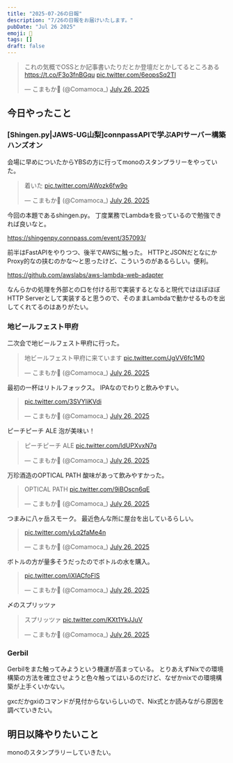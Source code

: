 ```yaml
---
title: "2025-07-26の日報"
description: "7/26の日報をお届けいたします。"
pubDate: "Jul 26 2025"
emoji: 🦊
tags: []
draft: false
---
```


<blockquote class="twitter-tweet"><p lang="ja" dir="ltr">これの気概でOSSとか記事書いたりだとか登壇だとかしてるところある <a href="https://t.co/F3o3fnBGqu">https://t.co/F3o3fnBGqu</a> <a href="https://t.co/6eopsSq2Tl">pic.twitter.com/6eopsSq2Tl</a></p>&mdash; こまもか🦊 (@Comamoca_) <a href="https://twitter.com/Comamoca_/status/1949097374099370341?ref_src=twsrc%5Etfw">July 26, 2025</a></blockquote> <script async src="https://platform.twitter.com/widgets.js" charset="utf-8"></script>

## 今日やったこと

### [Shingen.py|JAWS-UG山梨]connpassAPIで学ぶAPIサーバー構築ハンズオン

会場に早めについたからYBSの方に行ってmonoのスタンプラリーをやっていた。

<blockquote class="twitter-tweet"><p lang="ja" dir="ltr">着いた <a href="https://t.co/AWozk6fw9o">pic.twitter.com/AWozk6fw9o</a></p>&mdash; こまもか🦊 (@Comamoca_) <a href="https://twitter.com/Comamoca_/status/1948957111159062813?ref_src=twsrc%5Etfw">July 26, 2025</a></blockquote> <script async src="https://platform.twitter.com/widgets.js" charset="utf-8"></script>

今回の本題であるshingen.py。
丁度業務でLambdaを扱っているので勉強できれば良いなと。

https://shingenpy.connpass.com/event/357093/

前半はFastAPIをやりつつ、後半でAWSに触った。
HTTPとJSONだとなにかProxy的なの挟むのかな〜と思ったけど、こういうのがあるらしい。便利。

https://github.com/awslabs/aws-lambda-web-adapter

なんらかの処理を外部との口を付ける形で実装するとなると現代ではほぼほぼHTTP
Serverとして実装すると思うので、そのままLambdaで動かせるものを出してくれてるのはありがたい。

### 地ビールフェスト甲府

二次会で地ビールフェスト甲府に行った。

<blockquote class="twitter-tweet"><p lang="ja" dir="ltr">地ビールフェスト甲府に来ています <a href="https://t.co/JgVV6fc1M0">pic.twitter.com/JgVV6fc1M0</a></p>&mdash; こまもか🦊 (@Comamoca_) <a href="https://twitter.com/Comamoca_/status/1949033753642226038?ref_src=twsrc%5Etfw">July 26, 2025</a></blockquote> <script async src="https://platform.twitter.com/widgets.js" charset="utf-8"></script>

最初の一杯はリトルフォックス。 IPAなのでわりと飲みやすい。

<blockquote class="twitter-tweet"><p lang="zxx" dir="ltr"><a href="https://t.co/3SVYliKVdi">pic.twitter.com/3SVYliKVdi</a></p>&mdash; こまもか🦊 (@Comamoca_) <a href="https://twitter.com/Comamoca_/status/1949047859757875573?ref_src=twsrc%5Etfw">July 26, 2025</a></blockquote> <script async src="https://platform.twitter.com/widgets.js" charset="utf-8"></script>

ピーチピーチ ALE 泡が美味い！

<blockquote class="twitter-tweet"><p lang="ja" dir="ltr">ピーチピーチ ALE <a href="https://t.co/ldUPXvxN7q">pic.twitter.com/ldUPXvxN7q</a></p>&mdash; こまもか🦊 (@Comamoca_) <a href="https://twitter.com/Comamoca_/status/1949040806695760168?ref_src=twsrc%5Etfw">July 26, 2025</a></blockquote> <script async src="https://platform.twitter.com/widgets.js" charset="utf-8"></script>

万珍酒造のOPTICAL PATH 酸味があって飲みやすかった。

<blockquote class="twitter-tweet"><p lang="en" dir="ltr">OPTICAL PATH <a href="https://t.co/9iBOscn6qE">pic.twitter.com/9iBOscn6qE</a></p>&mdash; こまもか🦊 (@Comamoca_) <a href="https://twitter.com/Comamoca_/status/1949052586654384326?ref_src=twsrc%5Etfw">July 26, 2025</a></blockquote> <script async src="https://platform.twitter.com/widgets.js" charset="utf-8"></script>

つまみに八ヶ岳スモーク。 最近色んな所に屋台を出しているらしい。

<blockquote class="twitter-tweet"><p lang="zxx" dir="ltr"><a href="https://t.co/yLq2faMe4n">pic.twitter.com/yLq2faMe4n</a></p>&mdash; こまもか🦊 (@Comamoca_) <a href="https://twitter.com/Comamoca_/status/1949039949745185048?ref_src=twsrc%5Etfw">July 26, 2025</a></blockquote> <script async src="https://platform.twitter.com/widgets.js" charset="utf-8"></script>

ボトルの方が量多そうだったのでボトルの水を購入。

<blockquote class="twitter-tweet"><p lang="zxx" dir="ltr"><a href="https://t.co/iXIACfoFlS">pic.twitter.com/iXIACfoFlS</a></p>&mdash; こまもか🦊 (@Comamoca_) <a href="https://twitter.com/Comamoca_/status/1949061293434171623?ref_src=twsrc%5Etfw">July 26, 2025</a></blockquote> <script async src="https://platform.twitter.com/widgets.js" charset="utf-8"></script>

〆のスプリッツァ

<blockquote class="twitter-tweet"><p lang="ja" dir="ltr">スプリッツァ <a href="https://t.co/KXt1YkJJuV">pic.twitter.com/KXt1YkJJuV</a></p>&mdash; こまもか🦊 (@Comamoca_) <a href="https://twitter.com/Comamoca_/status/1949062622835617945?ref_src=twsrc%5Etfw">July 26, 2025</a></blockquote> <script async src="https://platform.twitter.com/widgets.js" charset="utf-8"></script>

### Gerbil

Gerbilをまた触ってみようという機運が高まっている。
とりあえずNixでの環境構築の方法を確立させようと色々触ってはいるのだけど、なぜかnixでの環境構築が上手くいかない。

gxcだかgxiのコマンドが見付からないらしいので、Nix式とか読みながら原因を調べていきたい。

## 明日以降やりたいこと

monoのスタンプラリーしていきたい。
